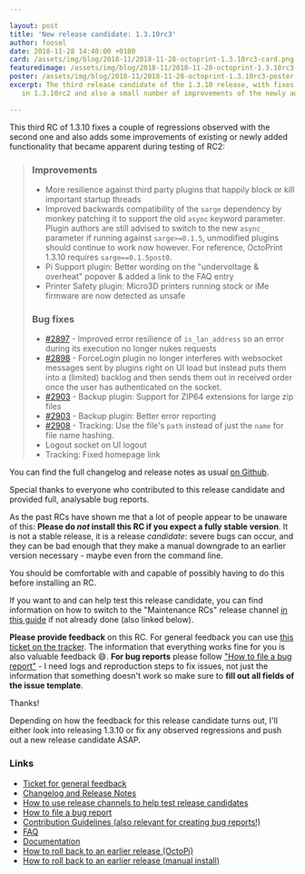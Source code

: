 ```yaml
---

layout: post
title: 'New release candidate: 1.3.10rc3'
author: foosel
date: 2018-11-28 14:40:00 +0100
card: /assets/img/blog/2018-11/2018-11-28-octoprint-1.3.10rc3-card.png
featuredimage: /assets/img/blog/2018-11/2018-11-28-octoprint-1.3.10rc3-card.png
poster: /assets/img/blog/2018-11/2018-11-28-octoprint-1.3.10rc3-poster.png
excerpt: The third release candidate of the 1.3.10 release, with fixes for regressions discovered
   in 1.3.10rc2 and also a small number of improvements of the newly added functionality.

---
```


This third RC of 1.3.10 fixes a couple of regressions observed with the second one and also adds some improvements
of existing or newly added functionality that became apparent during testing of RC2:

> ### Improvements
> 
>   * More resilience against third party plugins that happily block or kill important startup threads
>   * Improved backwards compatibility of the `sarge` dependency by monkey patching it to support the old `async` keyword parameter. Plugin authors are still advised to switch to the new `async_` parameter if running against `sarge>=0.1.5`, unmodified plugins should continue to work now however. For reference, OctoPrint 1.3.10 requires `sarge==0.1.5post0`.
>   * Pi Support plugin: Better wording on the "undervoltage & overheat" popover & added a link to the FAQ entry
>   * Printer Safety plugin: Micro3D printers running stock or iMe firmware are now detected as unsafe
> 
> ### Bug fixes
> 
>   * [#2897](https://github.com/foosel/OctoPrint/issues/2897) - Improved error resilience of `is_lan_address` so an error during its execution no longer nukes requests
>   * [#2898](https://github.com/foosel/OctoPrint/issues/2898) - ForceLogin plugin no longer interferes with websocket messages sent by plugins right on UI load but instead puts them into a (limited) backlog and then sends them out in received order once the user has authenticated on the socket.
>   * [#2903](https://github.com/foosel/OctoPrint/issues/2903) - Backup plugin: Support for ZIP64 extensions for large zip files
>   * [#2903](https://github.com/foosel/OctoPrint/issues/2903) - Backup plugin: Better error reporting
>   * [#2908](https://github.com/foosel/OctoPrint/issues/2908) - Tracking: Use the file's `path` instead of just the `name` for file name hashing.
>   * Logout socket on UI logout
>   * Tracking: Fixed homepage link

You can find the full changelog and release notes as usual [on Github](https://github.com/foosel/OctoPrint/releases/tag/1.3.10rc3).

Special thanks to everyone who contributed to this release candidate and provided full, analysable bug reports.

As the past RCs have shown me that a lot of people appear to be unaware of this: **Please do *not* install this RC if you 
expect a fully stable version**. It is not a stable release, it is a release *candidate*: severe bugs can occur, and 
they can be bad enough that they make a manual downgrade to an earlier version necessary - maybe even from the command line. 

You should be comfortable with and capable of possibly having to do this before installing an RC.

If you want to and can help test this release candidate, you can find information on how to switch to the 
"Maintenance RCs" release channel [in this guide](https://discourse.octoprint.org/t/how-to-use-the-release-channels-to-help-test-release-candidates/402)
if not already done (also linked below).

**Please provide feedback** on this RC. For general feedback you can use 
[this ticket on the tracker](https://github.com/foosel/OctoPrint/issues/2917).
The information that everything works fine for you is also valuable feedback 😄. **For bug reports** please follow
["How to file a bug report"](https://github.com/foosel/OctoPrint/blob/master/CONTRIBUTING.md#how-to-file-a-bug-report) - 
I need logs and reproduction steps to fix issues, not just the information that something doesn't work so make sure to
**fill out all fields of the issue template**.

Thanks!

Depending on how the feedback for this release candidate turns out, I'll either look into releasing 1.3.10 or fix any 
observed regressions and push out a new release candidate ASAP.

### Links

  * [Ticket for general feedback](https://github.com/foosel/OctoPrint/issues/2917)
  * [Changelog and Release Notes](https://github.com/foosel/OctoPrint/releases/tag/1.3.10rc3)
  * [How to use release channels to help test release candidates](https://discourse.octoprint.org/t/how-to-use-the-release-channels-to-help-test-release-candidates/402)
  * [How to file a bug report](https://github.com/foosel/OctoPrint/blob/master/CONTRIBUTING.md#how-to-file-a-bug-report)
  * [Contribution Guidelines (also relevant for creating bug reports!)](https://github.com/foosel/OctoPrint/blob/master/CONTRIBUTING.md)
  * [FAQ](https://faq.octoprint.org)
  * [Documentation](http://docs.octoprint.org/)
  * [How to roll back to an earlier release (OctoPi)](https://discourse.octoprint.org/t/how-can-i-revert-to-an-older-version-of-the-octoprint-installation-on-my-octopi-image/205)
  * [How to roll back to an earlier release (manual install)](https://discourse.octoprint.org/t/how-can-i-roll-back-to-an-earlier-version-after-an-update/234)

